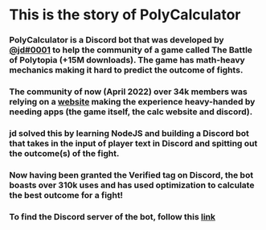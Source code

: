 # This is the story of PolyCalculator

### PolyCalculator is a Discord bot that was developed by [@jd#0001](https://discord.com/channels/@me/217385992837922819) to help the community of a game called The Battle of Polytopia (+15M downloads). The game has math-heavy mechanics making it hard to predict the outcome of fights.

### The community of now (April 2022) over 34k members was relying on a [website](https://frothfrenzy.github.io/polytopiacalculator) making the experience heavy-handed by needing apps (the game itself, the calc website and discord).

### jd solved this by learning NodeJS and building a Discord bot that takes in the input of player text in Discord and spitting out the outcome(s) of the fight.

### Now having been granted the Verified tag on Discord, the bot boasts over 310k uses and has used optimization to calculate the best outcome for a fight!

### To find the Discord server of the bot, follow this [link](https://discord.gg/rtSTmd8)
